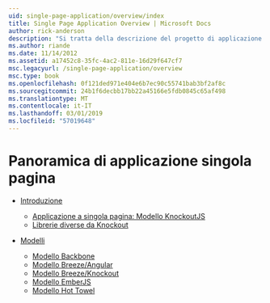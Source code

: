```yaml
---
uid: single-page-application/overview/index
title: Single Page Application Overview | Microsoft Docs
author: rick-anderson
description: "Si tratta della descrizione del progetto di applicazione a singola pagina: L'applicazione pagina singola ASP.NET (SPA) è una nuova funzionalità in versione di anteprima di MVC 4 beta. Fornisce un migliore end-to-end e..."
ms.author: riande
ms.date: 11/14/2012
ms.assetid: a17452c8-35fc-4ac2-811e-16d29f647cf7
msc.legacyurl: /single-page-application/overview
msc.type: book
ms.openlocfilehash: 0f121ded971e404e6b7ec90c55741bab3bf2af8c
ms.sourcegitcommit: 24b1f6decbb17bb22a45166e5fdb0845c65af498
ms.translationtype: MT
ms.contentlocale: it-IT
ms.lasthandoff: 03/01/2019
ms.locfileid: "57019648"
---
```

<a name="single-page-application-overview"></a>Panoramica di applicazione singola pagina
====================
- [Introduzione](introduction/index.md)

    - [Applicazione a singola pagina: Modello KnockoutJS](introduction/knockoutjs-template.md)
    - [Librerie diverse da Knockout](introduction/other-libraries.md)
- [Modelli](templates/index.md)

    - [Modello Backbone](templates/backbonejs-template.md)
    - [Modello Breeze/Angular](templates/breezeangular-template.md)
    - [Modello Breeze/Knockout](templates/breezeknockout-template.md)
    - [Modello EmberJS](templates/emberjs-template.md)
    - [Modello Hot Towel](templates/hottowel-template.md)
